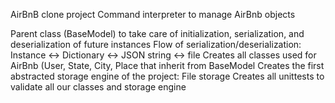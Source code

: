AirBnB clone project
Command interpreter to manage AirBnb objects

Parent class (BaseModel) to take care of initialization, serialization, and deserialization of future instances
Flow of serialization/deserialization: Instance <-> Dictionary <-> JSON string <-> file
Creates all classes used for AirBnb (User, State, City, Place that inherit from BaseModel
Creates the first abstracted storage engine of the project: File storage
Creates all unittests to validate all our classes and storage engine
